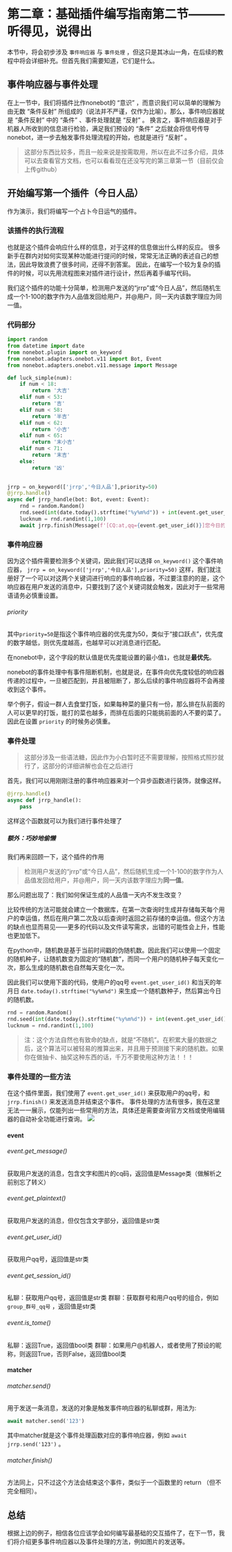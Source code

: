 # 第二章：基础插件编写指南第二节———听得见，说得出
本节中，将会初步涉及 `事件响应器` 与 `事件处理` ，但这只是其冰山一角，在后续的教程中将会详细补充。但首先我们需要知道，它们是什么。

## 事件响应器与事件处理
在上一节中，我们将插件比作nonebot的 “意识” ，而意识我们可以简单的理解为由无数 “条件反射” 所组成的（说法并不严谨，仅作为比喻）。那么，事件响应器就是 “条件反射” 中的 “条件” 、事件处理就是 “反射” 。
换言之，事件响应器是对于机器人所收到的信息进行检验，满足我们预设的 “条件” 之后就会将信号传导nonebot，进一步去触发事件处理流程的开始，也就是进行 “反射” 。

>这部分东西比较多，而且一般来说是按需取用，所以在此不过多介绍，具体可以去查看官方文档，也可以看看现在还没写完的第三章第一节（目前仅会上传github）


## 开始编写第一个插件（今日人品）
作为演示，我们将编写一个占卜今日运气的插件。

### 该插件的执行流程
也就是这个插件会响应什么样的信息，对于这样的信息做出什么样的反应。
很多新手在群内对如何实现某种功能进行提问的时候，常常无法正确的表述自己的想法，因此导致浪费了很多时间，还得不到答案。
因此，在编写一个较为复杂的插件的时候，可以先用流程图来对插件进行设计，然后再着手编写代码。

我们这个插件的功能十分简单，检测用户发送的“jrrp”或“今日人品”，然后随机生成一个1-100的数字作为人品值发回给用户，并@用户，同一天内该数字理应为同一值。

### 代码部分

```python
import random
from datetime import date
from nonebot.plugin import on_keyword
from nonebot.adapters.onebot.v11 import Bot, Event
from nonebot.adapters.onebot.v11.message import Message

def luck_simple(num):
    if num < 18:
        return '大吉'
    elif num < 53:
        return '吉'
    elif num < 58:
        return '半吉'
    elif num < 62:
        return '小吉'
    elif num < 65:
        return '末小吉'
    elif num < 71:
        return '末吉'
    else:
        return '凶'
    

jrrp = on_keyword(['jrrp','今日人品'],priority=50)
@jrrp.handle()
async def jrrp_handle(bot: Bot, event: Event):
    rnd = random.Random()
    rnd.seed(int(date.today().strftime("%y%m%d")) + int(event.get_user_id()))
    lucknum = rnd.randint(1,100)
    await jrrp.finish(Message(f'[CQ:at,qq={event.get_user_id()}]您今日的幸运指数是{lucknum}/100（越低越好），为"{luck_simple(lucknum)}"'))
```

### 事件响应器
因为这个插件需要检测多个关键词，因此我们可以选择 `on_keyword()` 这个事件响应器，
`jrrp = on_keyword(['jrrp','今日人品'],priority=50)`
这样，我们就注册好了一个可以对这两个关键词进行响应的事件响应器，不过要注意的的是，这个响应器在用户发送的消息中，只要找到了这个关键词就会触发，因此对于一些常用语请务必慎重设置。
###### priority
其中`priority=50`是指这个事件响应器的优先度为50，类似于“接口跃点”，优先度的数字越低，则优先度越高，也越早可以对消息进行匹配。

在nonebot中，这个字段的默认值是优先度能设置的最小值`1`，也就是**最优先**。

nonebot的事件处理中有事件阻断机制，也就是说，在事件向优先度较低的响应器传递的过程中，一旦被匹配到，并且被阻断了，那么后续的事件响应器将不会再接收到这个事件。

举个例子，假设一群人去食堂打饭，如果每种菜的量只有一份，那么排在队前面的人可以更早的打饭，能打的菜也越多，而排在后面的只能挑前面的人不要的菜了。因此在设置 `priority` 的时候务必慎重。

### 事件处理
>这部分涉及一些语法糖，因此作为小白暂时还不需要理解，按照格式照抄就行了，这部分的详细讲解也会在之后进行

首先，我们可以用刚刚注册的事件响应器来对一个异步函数进行装饰，就像这样。
```python
@jrrp.handle()
async def jrrp_handle():
    pass
```

这样这个函数就可以为我们进行事件处理了

##### 额外：巧妙地偷懒
我们再来回顾一下，这个插件的作用
>检测用户发送的“jrrp”或“今日人品”，然后随机生成一个1-100的数字作为人品值发回给用户，并@用户，同一天内该数字理应为**同一值**。

那么问题出现了：我们如何保证生成的人品值一天内不发生改变？

比较传统的方法可能就会建立一个数据库，在第一次查询时生成并存储每天每个用户的幸运值，然后在用户第二次及以后查询时返回之前存储的幸运值。但这个方法的缺点也显而易见——更多的代码以及文件读写需求，出错的可能性会上升，性能也更加低下。

在python中，随机数是基于当前时间戳的伪随机数。因此我们可以使用一个固定的随机种子，让随机数变为固定的“随机数”，而同一个用户的随机种子每天变化一次，那么生成的随机数也自然每天变化一次。

因此我们可以使用下面的代码，使用户的qq号 `event.get_user_id()` 和当天的年月日 `date.today().strftime("%y%m%d")` 来生成一个随机数种子，然后算出今日的随机数。
```python
rnd = random.Random()
rnd.seed(int(date.today().strftime("%y%m%d")) + int(event.get_user_id()))
lucknum = rnd.randint(1,100)
```
>注：这个方法自然也有致命的缺点，就是“不随机”。在积累大量的数据之后，这个算法可以被轻易的推算出来，并且用于预测接下来的随机数。如果你在做抽卡、抽奖这种东西的话，千万不要使用这种方法！！！

### 事件处理的一些方法
在这个插件里面，我们使用了 `event.get_user_id()` 来获取用户的qq号，和 `jrrp.finish()` 来发送消息并结束这个事件。
事件处理的方法有很多，我在这里无法一一展示，仅能列出一些常用的方法，具体还是需要查询官方文档或使用编辑器的自动补全功能进行查询。
![](./pics/3_2_1.jpg)
#### event
###### event.get_message()
获取用户发送的消息，包含文字和图片的cq码，返回值是Message类（做解析之前别忘了转义）
###### event.get_plaintext()
获取用户发送的消息，但仅包含文字部分，返回值是str类
###### event.get_user_id()
获取用户qq号，返回值是str类
###### event.get_session_id()
私聊：获取用户qq号，返回值是str类
群聊：获取群号和用户qq号的组合，例如 `group_群号_qq号` ，返回值是str类
###### event.is_tome()
私聊：返回True，返回值bool类
群聊：如果用户@机器人，或者使用了预设的昵称，则返回True，否则False，返回值bool类

#### matcher
###### matcher.send()
用于发送一条消息，发送的对象是触发事件响应器的私聊或群，用法为:
```python
await matcher.send('123')
```
其中matcher就是这个事件处理函数对应的事件响应器，例如 `await jrrp.send('123')` 。
###### matcher.finish()
方法同上，只不过这个方法会结束这个事件，类似于一个函数里的 return （但不完全相同）。

## 总结
根据上边的例子，相信各位应该学会如何编写最基础的交互插件了，在下一节，我们将介绍更多事件响应器以及事件处理的方法，例如图片的发送等。